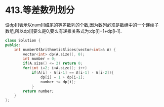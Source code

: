 # 413.等差数列划分

设dp[i]表示以num[i]结尾的等差数列的个数,因为数列必须是数组中的一个连续子数组,所以dp[i]要么是0,要么有递推关系式为:dp[i]=1+dp[i-1].

```cpp
class Solution {
public:
    int numberOfArithmeticSlices(vector<int>& A) {
        vector<int> dp(A.size(), 0);
        int number = 0;
        if(A.size() <= 2) return 0;
        for(int i=2; i<A.size(); i++)
            if(A[i] - A[i-1] == A[i-1] - A[i-2]){
                dp[i] = 1 + dp[i-1];
                number += dp[i];
            }
        return number;
    }
};
```
